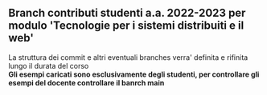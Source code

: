 ## Branch contributi studenti a.a. 2022-2023 per modulo 'Tecnologie per i sistemi distribuiti e il web'

La struttura dei commit e altri eventuali branches verra' definita e rifinita lungo il durata del corso <br>
**Gli esempi caricati sono esclusivamente degli studenti, per controllare gli esempi del docente controllare il banrch main**
